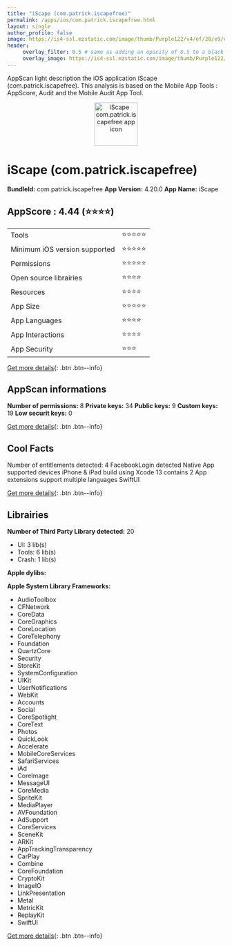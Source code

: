 ```yaml
---
title: "iScape (com.patrick.iscapefree)"
permalink: /apps/ios/com.patrick.iscapefree.html
layout: single
author_profile: false
image: https://is4-ssl.mzstatic.com/image/thumb/Purple122/v4/ef/28/e9/ef28e953-1a3f-71fb-2a43-792a9e1a6036/AppIcon-1x_U007emarketing-0-7-0-sRGB-0-85-220.png/512x512bb.jpg
header: 
     overlay_filter: 0.5 # same as adding an opacity of 0.5 to a black background
     overlay_image: https://is4-ssl.mzstatic.com/image/thumb/Purple122/v4/ef/28/e9/ef28e953-1a3f-71fb-2a43-792a9e1a6036/AppIcon-1x_U007emarketing-0-7-0-sRGB-0-85-220.png/512x512bb.jpg
---
```

AppScan light description the iOS application iScape (com.patrick.iscapefree). This analysis is based on the Mobile App Tools : AppScore, Audit and the Mobile Audit App Tool.

  
  
<div style="text-align: center;"><img src="https://is4-ssl.mzstatic.com/image/thumb/Purple122/v4/ef/28/e9/ef28e953-1a3f-71fb-2a43-792a9e1a6036/AppIcon-1x_U007emarketing-0-7-0-sRGB-0-85-220.png/512x512bb.jpg" width="100" height="100" alt="iScape com.patrick.iscapefree app icon"></div>  
  
# iScape (com.patrick.iscapefree)

**BundleId:** com.patrick.iscapefree
**App Version:** 4.20.0
**App Name:** iScape


## AppScore : 4.44 (⭐️⭐️⭐️⭐️) 

<table>
<tr><td> Tools </td><td> ⭐️⭐️⭐️⭐️⭐️ </td></tr>
<tr><td> Minimum iOS version supported </td><td> ⭐️⭐️⭐️⭐️⭐️ </td></tr>
<tr><td> Permissions </td><td> ⭐️⭐️⭐️⭐️⭐️ </td></tr>
<tr><td> Open source librairies </td><td> ⭐️⭐️⭐️⭐️ </td></tr>
<tr><td> Resources </td><td> ⭐️⭐️⭐️⭐️ </td></tr>
<tr><td> App Size </td><td> ⭐️⭐️⭐️⭐️⭐️ </td></tr>
<tr><td> App Languages </td><td> ⭐️⭐️⭐️⭐️ </td></tr>
<tr><td> App Interactions </td><td> ⭐️⭐️⭐️⭐️ </td></tr>
<tr><td> App Security </td><td> ⭐️⭐️⭐️ </td></tr>
</table>

[Get more details](/pricing.html){: .btn .btn--info}  
  
## AppScan informations 

**Number of permissions:** 8
**Private keys:** 34
**Public keys:** 9
**Custom keys:** 19
**Low securit keys:** 0
  
[Get more details](/pricing.html){: .btn .btn--info}

## Cool Facts

Number of entitlements detected: 4
FacebookLogin detected
Native App
supported devices iPhone & iPad
build using Xcode 13
contains 2 App extensions
support multiple languages
SwiftUI
  
[Get more details](/pricing.html){: .btn .btn--info}

## Librairies 
**Number of Third Party Library detected:** 20
- UI: 3 lib(s)
- Tools: 6 lib(s)
- Crash: 1 lib(s)

**Apple dylibs:**


**Apple System Library Frameworks:**
- AudioToolbox
- CFNetwork
- CoreData
- CoreGraphics
- CoreLocation
- CoreTelephony
- Foundation
- QuartzCore
- Security
- StoreKit
- SystemConfiguration
- UIKit
- UserNotifications
- WebKit
- Accounts
- Social
- CoreSpotlight
- CoreText
- Photos
- QuickLook
- Accelerate
- MobileCoreServices
- SafariServices
- iAd
- CoreImage
- MessageUI
- CoreMedia
- SpriteKit
- MediaPlayer
- AVFoundation
- AdSupport
- CoreServices
- SceneKit
- ARKit
- AppTrackingTransparency
- CarPlay
- Combine
- CoreFoundation
- CryptoKit
- ImageIO
- LinkPresentation
- Metal
- MetricKit
- ReplayKit
- SwiftUI


  
[Get more details](/pricing.html){: .btn .btn--info}


